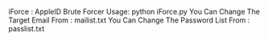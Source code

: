 iForce : AppleID Brute Forcer 
Usage: python iForce.py
    You Can Change The Target Email From : mailist.txt
    You Can Change The Password List From : passlist.txt
